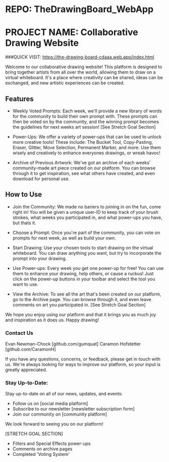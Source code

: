 # REPO: TheDrawingBoard_WebApp
# PROJECT NAME: Collaborative Drawing Website

###QUICK VISIT: https://the-drawing-board-cdaaa.web.app/index.html

Welcome to our collaborative drawing website! This platform is designed to bring together artists from all over the world, allowing them to draw on a virtual whiteboard. It's a place where creativity can be shared, ideas can be exchanged, and new artistic experiences can be created.

## Features

* Weekly Voted Prompts: Each week, we'll provide a new library of words for the community to build their own prompt with. These prompts can then be voted on by the community, and the winning prompt becomes the guidelines for next weeks art session! [See Stretch Goal Section]

* Power-Ups: We offer a variety of power-ups that can be used to unlock more creative tools! These include: The Bucket Tool, Copy-Pasting, Eraser, Glitter, Move Selection, Permanent Marker, and more. Use them wisely and creatively to enhance everyones drawings, or wreak havoc!

* Archive of Previous Artwork: We've got an archive of each weeks' community-made art piece created on our platform. You can browse through it to get inspiration, see what others have created, and even download for personal use.

## How to Use

* Join the Community: We made no bariers to joining in on the fun, come right in! You will be given a unique user-ID to keep track of your brush strokes, what weeks you participated in, and what power-ups you have, but thats it.

* Choose a Prompt: Once you're part of the community, you can vote on prompts for next week, as well as build your own.

* Start Drawing: Use your chosen tools to start drawing on the virtual whiteboard. You can draw anything you want, but try to incorporate the prompt into your drawing.

* Use Power-ups: Every week you get one power-up for free! You can use them to enhance your drawing, help others, or cause a ruckus! Just click on the power-up buttons in your toolbar and select the tool you want to use.

* View the Archive: To see all the art that's been created on our platform, go to the Archive page. You can browse through it, and even leave comments on art you participated in. [See Stretch Goal Section]

We hope you enjoy using our platform and that it brings you as much joy and inspiration as it does us. Happy drawing!

### Contact Us
Evan Newman-Chock [github.com/gumquat]
Caramon Hofstetter [github.com/CaramonH]

If you have any questions, concerns, or feedback, please get in touch with us. We're always looking for ways to improve our platform, so your input is greatly appreciated.

### Stay Up-to-Date:

Stay up-to-date on all of our news, updates, and events:

- Follow us on [social media platform]
- Subscribe to our newsletter [newsletter subscription form]
- Join our community on [community platform]

We look forward to seeing you on our platform!

[STRETCH GOAL SECTION]
- Filters and Special Effects power-ups
- Comments on archive pages
- Completed 'Voting System'
